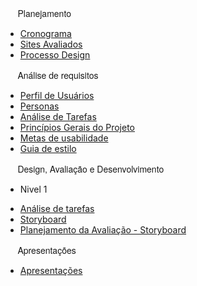 <pre style="font-family: Source Sans Pro,Helvetica Neue,Arial,sans-serif;">     Planejamento</pre>

- [Cronograma](/planejamento/cronograma.md)
- [Sites Avaliados](/planejamento/sitesavaliados.md)
- [Processo Design](/planejamento/processo_design.md)

<pre style="font-family: Source Sans Pro,Helvetica Neue,Arial,sans-serif;">     Análise de requisitos</pre>

- [Perfil de Usuários](/analise-de-requisitos/perfil.md)
- [Personas](/analise-de-requisitos/personas.md)
- [Análise de Tarefas](/analise-de-requisitos/analise-de-tarefas.md)
- [Princípios Gerais do Projeto](/analise-de-requisitos/principios-gerais.md)
- [Metas de usabilidade](/analise-de-requisitos/metas-usabilidade.md)
- [Guia de estilo](/analise-de-requisitos/guia-de-estilo.md)

<pre style="font-family: Source Sans Pro,Helvetica Neue,Arial,sans-serif;">     Design, Avaliação e Desenvolvimento</pre>

- Nivel 1
 * [Análise de tarefas](./design-avaliacao-desenvolvimento/nivel-1/analise-de-tarefas.md)
 * [Storyboard](./design-avaliacao-desenvolvimento/nivel-1/storyboard.md)
 * [Planejamento da Avaliação - Storyboard](./design-avaliacao-desenvolvimento/nivel-1/planejamento-avaliacao-storyboard.md)

<pre style="font-family: Source Sans Pro,Helvetica Neue,Arial,sans-serif;">     Apresentações</pre>

- [Apresentações](/apresentacoes/apresentacoes.md)